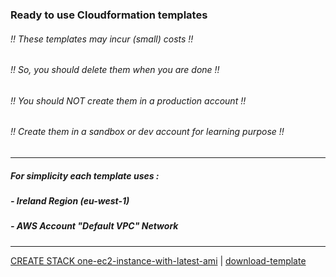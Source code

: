### Ready to use Cloudformation templates
###### !! These templates may incur (small) costs !!
###### !! So, you should delete them when you are done !!
###### !! You should NOT create them in a production account !!
###### !! Create them in a sandbox or dev account for learning purpose !!
---
##### For simplicity each template uses :
##### - Ireland Region (eu-west-1)
##### - AWS Account "Default VPC" Network
---
<a href='https://eu-west-1.console.aws.amazon.com/cloudformation/home?region=eu-west-1#/stacks/create/review?templateURL=https://s3.eu-west-1.amazonaws.com/welcloud.io.aws-simplest-example/cloudformation-templates/ec2/one-ec2-instance-with-latest-ami.template.yaml&stackName=one-ec2-instance-with-latest-ami' target='_blank'>CREATE STACK one-ec2-instance-with-latest-ami</a> | [download-template](https://s3.eu-west-1.amazonaws.com/welcloud.io.aws-simplest-example/cloudformation-templates/ec2/one-ec2-instance-with-latest-ami.template.yaml)
